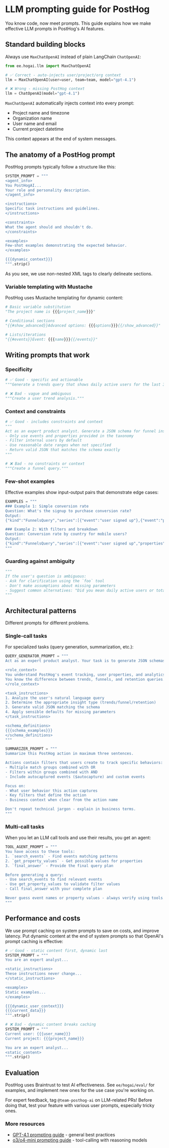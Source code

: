 # LLM prompting guide for PostHog

You know code, now meet prompts. This guide explains how we make effective LLM prompts in PostHog's AI features.

## Standard building blocks

Always use `MaxChatOpenAI` instead of plain LangChain `ChatOpenAI`:

```python
from ee.hogai.llm import MaxChatOpenAI

# ✅ Correct - auto-injects user/project/org context
llm = MaxChatOpenAI(user=user, team=team, model="gpt-4.1")

# ❌ Wrong - missing PostHog context
llm = ChatOpenAI(model="gpt-4.1")
```

`MaxChatOpenAI` automatically injects context into every prompt:

- Project name and timezone
- Organization name
- User name and email
- Current project datetime

This context appears at the end of system messages.

## The anatomy of a PostHog prompt

PostHog prompts typically follow a structure like this:

```python
SYSTEM_PROMPT = """
<agent_info>
You PostHogAI...
Your role and personality description.
</agent_info>

<instructions>
Specific task instructions and guidelines.
</instructions>

<constraints>
What the agent should and shouldn't do.
</constraints>

<examples>
Few-shot examples demonstrating the expected behavior.
</examples>

{{{dynamic_context}}}
""".strip()
```

As you see, we use non-nested XML tags to clearly delineate sections.

### Variable templating with Mustache

PostHog uses Mustache templating for dynamic content:

```python
# Basic variable substitution
"The project name is {{{project_name}}}"

# Conditional sections
"{{#show_advanced}}Advanced options: {{{options}}}{{/show_advanced}}"

# Lists/iterations
"{{#events}}Event: {{{name}}}{{/events}}"
```

## Writing prompts that work

### Specificity

```python
# ✅ Good - specific and actionable
"""Generate a trends query that shows daily active users for the last 30 days, filtered to exclude internal users, displayed as a line chart."""

# ❌ Bad - vague and ambiguous
"""Create a user trend analysis."""
```

### Context and constraints

```python
# ✅ Good - includes constraints and context
"""
Act as an expert product analyst. Generate a JSON schema for funnel insights.
- Only use events and properties provided in the taxonomy
- Filter internal users by default
- Use reasonable date ranges when not specified
- Return valid JSON that matches the schema exactly
"""

# ❌ Bad - no constraints or context
"""Create a funnel query."""
```

### Few-shot examples

Effective examples show input-output pairs that demonstrate edge cases:

```python
EXAMPLES = """
### Example 1: Simple conversion rate
Question: What's the signup to purchase conversion rate?
Output:
{"kind":"FunnelsQuery","series":[{"event":"user signed up"},{"event":"purchase"}]}

### Example 2: With filters and breakdown
Question: Conversion rate by country for mobile users?
Output:
{"kind":"FunnelsQuery","series":[{"event":"user signed up","properties":[{"key":"$device_type","value":"Mobile"}]},{"event":"purchase"}],"breakdownFilter":{"breakdown":"$geoip_country_name"}}
"""
```

### Guarding against ambiguity

```python
"""
If the user's question is ambiguous:
- Ask for clarification using the `foo` tool
- Don't make assumptions about missing parameters
- Suggest common alternatives: "Did you mean daily active users or total events?"
"""
```

## Architectural patterns

Different prompts for different problems.

### Single-call tasks

For specialized tasks (query generation, summarization, etc.):

```python
QUERY_GENERATOR_PROMPT = """
Act as an expert product analyst. Your task is to generate JSON schemas for PostHog insights.

<role_context>
You understand PostHog's event tracking, user properties, and analytics concepts.
You know the difference between trends, funnels, and retention queries.
</role_context>

<task_instructions>
1. Analyze the user's natural language query
2. Determine the appropriate insight type (trends/funnel/retention)
3. Generate valid JSON matching the schema
4. Apply sensible defaults for missing parameters
</task_instructions>

<schema_definitions>
{{{schema_examples}}}
</schema_definitions>
"""
```

```python
SUMMARIZER_PROMPT = """
Summarize this PostHog action in maximum three sentences.

Actions contain filters that users create to track specific behaviors:
- Multiple match groups combined with OR
- Filters within groups combined with AND
- Include autocaptured events ($autocapture) and custom events

Focus on:
- What user behavior this action captures
- Key filters that define the action
- Business context when clear from the action name

Don't repeat technical jargon - explain in business terms.
"""
```

### Multi-call tasks

When you let an LLM call tools and use their results, you get an agent:

```python
TOOL_AGENT_PROMPT = """
You have access to these tools:
1. `search_events` - Find events matching patterns
2. `get_property_values` - Get possible values for properties
3. `final_answer` - Provide the final query plan

Before generating a query:
- Use search_events to find relevant events
- Use get_property_values to validate filter values
- Call final_answer with your complete plan

Never guess event names or property values - always verify using tools.
"""
```

## Performance and costs

We use prompt caching on system prompts to save on costs, and improve latency.
Put dynamic content at the end of system prompts so that OpenAI's prompt caching is effective:

```python
# ✅ Good - static content first, dynamic last
SYSTEM_PROMPT = """
You are an expert analyst...

<static_instructions>
These instructions never change...
</static_instructions>

<examples>
Static examples...
</examples>

{{{dynamic_user_context}}}
{{{current_data}}}
""".strip()

# ❌ Bad - dynamic content breaks caching
SYSTEM_PROMPT = """
Current user: {{{user_name}}}
Current project: {{{project_name}}}

You are an expert analyst...
<static_content>
""".strip()
```

## Evaluation

PostHog uses Braintrust to test AI effectiveness. See `ee/hogai/eval/` for examples, and implement new ones for the use case you're working on.

For expert feedback, tag `@team-posthog-ai` on LLM-related PRs! Before doing that, test your feature with various user prompts, especially tricky ones.

### More resources

- [GPT-4.1 prompting guide](https://cookbook.openai.com/examples/gpt4-1_prompting_guide) - general best practices
- [o3/o4-mini prompting guide](https://cookbook.openai.com/examples/o-series/o3o4-mini_prompting_guide) - tool-calling with reasoning models
